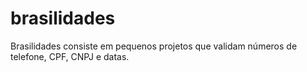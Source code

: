 # brasilidades
Brasilidades consiste em pequenos projetos que validam números de telefone, CPF, CNPJ e datas.
